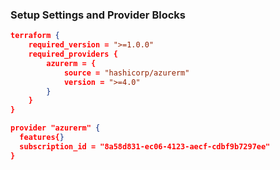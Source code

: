 ### Setup Settings and Provider Blocks

```json
terraform {
    required_version = ">=1.0.0"
    required_providers {
        azurerm = {
            source = "hashicorp/azurerm"
            version = ">=4.0"
        }
    }
}

provider "azurerm" {
  features{}
  subscription_id = "8a58d831-ec06-4123-aecf-cdbf9b7297ee"
}
```